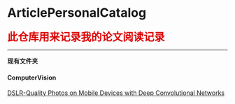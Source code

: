 # ArticlePersonalCatalog

<font color='dd0000'><font size=5>**此仓库用来记录我的论文阅读记录**</font></font>

---

**现有文件夹**

#### ComputerVision

[DSLR-Quality Photos on Mobile Devices with Deep Convolutional Networks](https://arxiv.org/pdf/1704.02470.pdf)